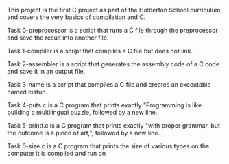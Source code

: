 This project is the first C project as part of the Holberton School curriculum, and covers the very basics of compilation and C.


Task 0-preprocessor is a script that runs a C file through the preprocessor and save the result into another file.



Task 1-compiler is a script that compiles a C file but does not link.



Task 2-assembler is a script that generates the assembly code of a C code and save it in an output file.



Task 3-name is a script that compiles a C file and creates an executable named cisfun.



Task 4-puts.c is a C program that prints exactly "Programming is like building a multilingual puzzle, followed by a new line.



Task 5-printf.c is a C program that prints exactly "with proper grammar, but the outcome is a piece of art,", followed by a new line.


Task 6-size.c is a C program that prints the size of various types on the computer it is compiled and run on
